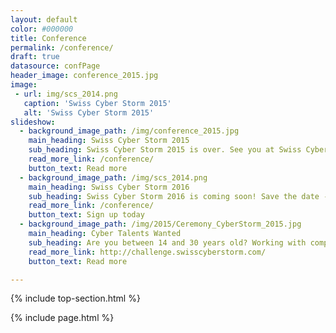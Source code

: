 ```yaml
---
layout: default
color: #000000
title: Conference
permalink: /conference/
draft: true
datasource: confPage
header_image: conference_2015.jpg
image:
 - url: img/scs_2014.png
   caption: 'Swiss Cyber Storm 2015'
   alt: 'Swiss Cyber Storm 2015'
slideshow:
  - background_image_path: /img/conference_2015.jpg
    main_heading: Swiss Cyber Storm 2015
    sub_heading: Swiss Cyber Storm 2015 is over. See you at Swiss Cyber Storm 2016!
    read_more_link: /conference/
    button_text: Read more
  - background_image_path: /img/scs_2014.png
    main_heading: Swiss Cyber Storm 2016
    sub_heading: Swiss Cyber Storm 2016 is coming soon! Save the date - October 19, 2016
    read_more_link: /conference/
    button_text: Sign up today
  - background_image_path: /img/2015/Ceremony_CyberStorm_2015.jpg
    main_heading: Cyber Talents Wanted
    sub_heading: Are you between 14 and 30 years old? Working with computers and networks is your passion and you are not (yet) a security professional? Then this challenge is for you!
    read_more_link: http://challenge.swisscyberstorm.com/
    button_text: Read more

---
```

{% include top-section.html %}

<!-- Include page -->
{% include page.html %}

